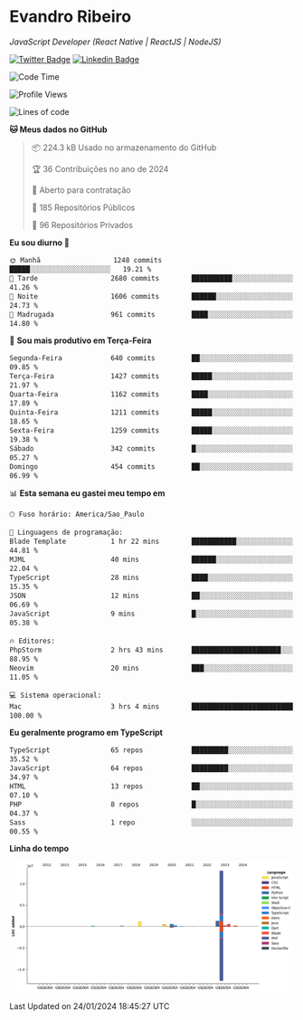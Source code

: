 # Evandro **Ribeiro**

*JavaScript Developer (React Native | ReactJS | NodeJS)*

[![Twitter Badge](https://img.shields.io/badge/-@ribeiroevandro-201B2D?style=flat-square&labelColor=201B2D&logo=twitter&logoColor=white&link=https://twitter.com/ribeiroevandro)](https://twitter.com/ribeiroevandro) 
[![Linkedin Badge](https://img.shields.io/badge/-Evandro%20Ribeiro-201B2D?style=flat-square&logo=Linkedin&logoColor=white&link=https://www.linkedin.com/in/ribeiroevandro)](https://www.linkedin.com/in/ribeiroevandro) 


<!--START_SECTION:waka-->
![Code Time](http://img.shields.io/badge/Code%20Time-3%2C653%20hrs%2052%20mins-blue)

![Profile Views](http://img.shields.io/badge/Visualizac%C3%B5es%20do%20perfil-24-blue)

![Lines of code](https://img.shields.io/badge/Desde%20o%20Hello%20World%20eu%20escrevi-18.6%20million%20linhas%20de%20c%C3%B3digo-blue)

**🐱 Meus dados no GitHub** 

> 📦 224.3 kB Usado no armazenamento do GitHub 
 > 
> 🏆 36 Contribuições no ano de 2024
 > 
> 💼 Aberto para contratação
 > 
> 📜 185 Repositórios Públicos 
 > 
> 🔑 96 Repositórios Privados 
 > 
**Eu sou diurno 🐤** 

```text
🌞 Manhã                  1248 commits        █████░░░░░░░░░░░░░░░░░░░░   19.21 % 
🌆 Tarde                  2680 commits        ██████████░░░░░░░░░░░░░░░   41.26 % 
🌃 Noite                  1606 commits        ██████░░░░░░░░░░░░░░░░░░░   24.73 % 
🌙 Madrugada              961 commits         ████░░░░░░░░░░░░░░░░░░░░░   14.80 % 
```
📅 **Sou mais produtivo em Terça-Feira** 

```text
Segunda-Feira            640 commits         ██░░░░░░░░░░░░░░░░░░░░░░░   09.85 % 
Terça-Feira              1427 commits        █████░░░░░░░░░░░░░░░░░░░░   21.97 % 
Quarta-Feira             1162 commits        ████░░░░░░░░░░░░░░░░░░░░░   17.89 % 
Quinta-Feira             1211 commits        █████░░░░░░░░░░░░░░░░░░░░   18.65 % 
Sexta-Feira              1259 commits        █████░░░░░░░░░░░░░░░░░░░░   19.38 % 
Sábado                   342 commits         █░░░░░░░░░░░░░░░░░░░░░░░░   05.27 % 
Domingo                  454 commits         ██░░░░░░░░░░░░░░░░░░░░░░░   06.99 % 
```


📊 **Esta semana eu gastei meu tempo em** 

```text
🕑︎ Fuso horário: America/Sao_Paulo

💬 Linguagens de programação: 
Blade Template           1 hr 22 mins        ███████████░░░░░░░░░░░░░░   44.81 % 
MJML                     40 mins             ██████░░░░░░░░░░░░░░░░░░░   22.04 % 
TypeScript               28 mins             ████░░░░░░░░░░░░░░░░░░░░░   15.35 % 
JSON                     12 mins             ██░░░░░░░░░░░░░░░░░░░░░░░   06.69 % 
JavaScript               9 mins              █░░░░░░░░░░░░░░░░░░░░░░░░   05.38 % 

🔥 Editores: 
PhpStorm                 2 hrs 43 mins       ██████████████████████░░░   88.95 % 
Neovim                   20 mins             ███░░░░░░░░░░░░░░░░░░░░░░   11.05 % 

💻 Sistema operacional: 
Mac                      3 hrs 4 mins        █████████████████████████   100.00 % 
```

**Eu geralmente programo em TypeScript** 

```text
TypeScript               65 repos            █████████░░░░░░░░░░░░░░░░   35.52 % 
JavaScript               64 repos            █████████░░░░░░░░░░░░░░░░   34.97 % 
HTML                     13 repos            ██░░░░░░░░░░░░░░░░░░░░░░░   07.10 % 
PHP                      8 repos             █░░░░░░░░░░░░░░░░░░░░░░░░   04.37 % 
Sass                     1 repo              ░░░░░░░░░░░░░░░░░░░░░░░░░   00.55 % 
```



**Linha do tempo**

![Lines of Code chart](https://raw.githubusercontent.com/ribeiroevandro/ribeiroevandro/main/assets/bar_graph.png)


 Last Updated on 24/01/2024 18:45:27 UTC
<!--END_SECTION:waka-->
